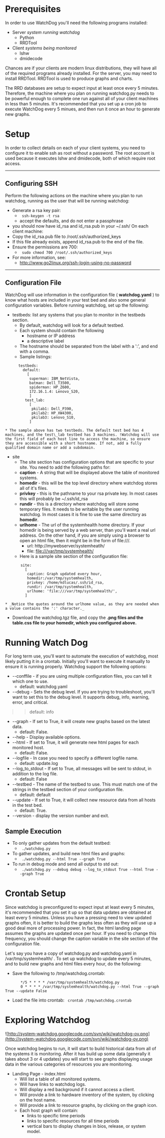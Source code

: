 

# Prerequisites #

In order to use WatchDog you'll need the following programs installed:
  * Server _system running watchdog_
    * Python
    * RRDTool
  * Client _systems being monitored_
    * lshw
    * dmidecode

Chances are if your clients are modern linux distributions, they will have all of the required programs already installed. For the server, you may need to install RRDTool. RRDTool is used to produce graphs and charts.

The RRD databases are setup to expect input at least once every 5 minutes. Therefore, the machine where you plan on running watchdog.py needs to be powerful enough to complete one run against all of your client machines in less than 5 minutes. It's recommended that you set up a cron job to execute WatchDog every 5 minues, and then run it once an hour to generate new graphs.


# Setup #

In order to collect details on each of your client systems, you need to configure it to enable ssh as root without a password. The root account is used because it executes lshw and dmidecode, both of which require root access.

---

## Configuring SSH ##
Perform the following actions on the machine where you plan to run watchdog, running as the user that will be running watchdog:
  * Generate a rsa key pair:
    * `  ssh-keygen -t rsa  `
    * accept the defaults, and do not enter a passphrase
  * you should now have id\_rsa and id\_rsa.pub in your ~/.ssh/
On each client machine:
  * Copy the id\_rsa.pub file to /root/.ssh/authorized\_keys
  * If this file already exists, append id\_rsa.pub to the end of the file.
  * Ensure the permissions are 700:
    * `  sudo chmod 700 /root/.ssh/authorized_keys  `
  * For more information, see:
    * http://www.go2linux.org/ssh-login-using-no-password

---

## Configuration File ##
WatchDog will use information in the configuration file ( **watchdog.yaml** ) to know what hosts are included in your test bed and also some general configuration variables. Before running watchdog, set up the following:
  * testbeds: list any systems that you plan to monitor in the testbeds section.
    * By default, watchdog will look for a default testbed.
    * Each system should contain the following
      * hostname or IP address
      * a descriptive label
    * The hostname should be separated from the label with a ':', and end with a comma.
    * Sample listings:
```
      testbeds:
        default:
          [
           superman: IBM_NetVista,
           batman: Dell_T3500,
           spiderman: HP_Z600,
           172.16.1.4: Lenovo_S20,
           ]
         test_lab:
           [
            pkilab1: Dell_P390,
            pkilab2: HP_XW4300,
            pkilab3: Lenovo_S10,
           ]
```
    * The sample above has two testbeds. The default test bed has 4 machines, and the test\_lab testbed has 3 machines. !Watchdog will use the first field of each host line to access the machine, so ensure they are accessible with a short hostname. If not, add a fully qualified domain name or add a subdomain.
  * site
    * The site section has configuration options that are specific to your site. You need to add the following paths for:
    * **caption** - A string that will be displayed above the table of monitored systems.
    * **homedir** - this will be the top level directory where watchdog stores all of it's files.
    * **privkey** - this is the pathname to your rsa private key. In most cases this will probably be ~/.ssh/id\_rsa
    * **rundir** - this is a directory where watchdog will store some temporary files. It needs to be writable by the user running watchdog. In most cases it is fine to use the same directory as **homedir**.
    * **urlhome** - The url of the systemhealth home directory. If your homedir is being served by a web server, than you'll want a real url address. On the other hand, if you are simply using a browser to open an html file, then it might be in the form of file:///.
      * url: http://mywebserver/systemheatlh/
      * file: [file:///var/tmp/systemhealth/](file:///var/tmp/systemhealth/)
    * Here is a sample site section of the configuration file:
```
       site:
         [
          caption: Graph updated every hour,
          homedir:/var/tmp/systemhealth,
          privkey: /home/kdlucas/.ssh/id_rsa,
          rundir: /var/tmp/systemhealth,
          urlhome: 'file:///var/tmp/systemhealth/',
         ]
```
    * _Notice the quotes around the urlhome value, as they are needed when a value contains the ':' character._
  * Download the watchdog.tgz file, and copy the **.png files and the table.css file to your homedir, which you configured above.**

# Running Watch Dog #
For long term use, you'll want to automate the execution of watchdog, most likely putting it in a crontab. Initially you'll want to execute it manually to ensure it is running properly. Watchdog support the following options:
  * --conffile - if you are using multiple configuration files, you can tell it which one to use.
    * default: watchdog.yaml
  * --debug - Sets the debug level. If you are trying to troubleshoot, you'll want to set this to the debug level. It supports debug, info, warning, error, and critical.
> > default: info
  * --graph - If set to True, it will create new graphs based on the latest data.
    * default: False.
  * --help - Display available options.
  * --html - If set to True, it will generate new html pages for each monitored host.
    * default: False.
  * --logfile - In case you need to specify a different logfile name.
    * default: update.log
  * --log\_to\_stdout - If set to True, all messages will be sent to stdout, in addition to the log file.
    * default: False
  * --testbed - The name of the testbed to use. This must match one of the strings in the testbed section of your configuration file.
    * default: default
  * --update - If set to True, it will collect new resource data from all hosts in the test bed.
    * default: True.
  * --version - display the version number and exit.
## Sample Execution ##
  * To only gather updates from the default testbed:
    * `  ./watchdog.py  `
  * To gather updates, and build new html files and graphs:
    * `  ./watchdog.py --html True --graph True  `
  * To run in debug mode and send all output to std out:
    * `  ./watchdog.py --debug debug --log_to_stdout True --html True --graph True  `

# Crontab Setup #
Since watchdog is preconfigured to expect input at least every 5 minutes, it's recommended that you set it up so that data updates are obtained at least every 5 minutes. Unless you have a pressing need to view updated graphs often, it is better to build the graphs less often as they will use up a good deal more of processing power. In fact, the html landing page assumes the graphs are updated once per hour. If you need to change this frequency, you should change the caption variable in the site section of the configuration file.

Let's say you have a copy of watchdog.py and watchdog.yaml in /var/tmp/systemhealth/ .
To set up watchdog to update every 5 minutes, and to build new graphs and html files every hour, do the following:
  * Save the following to /tmp/watchdog.crontab:
```
       */5 * * * * /var/tmp/systemhealth/watchdog.py
       0 * * * * /var/tmp/systemhealth/watchdog.py --html True --graph True --update False
```
  * Load the file into crontab: `  crontab /tmp/watchdog.crontab  `

# Exploring Watchdog #
![http://system-watchdog.googlecode.com/svn/wiki/watchdog-ov.png](http://system-watchdog.googlecode.com/svn/wiki/watchdog-ov.png)

Once watchdog begins to run, it will start to build historical data from all of the systems it is monitoring. After it has build up some data (generally it takes about 3 or 4 updates) you will start to see graphs displaying usage data in the various categories of resources you are monitoring.

  * Landing Page  - index.html
    * Will list a table of all monitored systems.
    * Will have links to watchdog logs.
    * Will display a red background if it cannot access a client.
    * Will provide a link to hardware inventory of the system, by clicking on the host name.
    * Will provide a link to resource graphs, by clicking on the graph icon.
    * Each host graph will contain:
      * links to specific time periods
      * links to specific resources for all time periods
      * vertical bars to display changes in bios, release, or system model.

